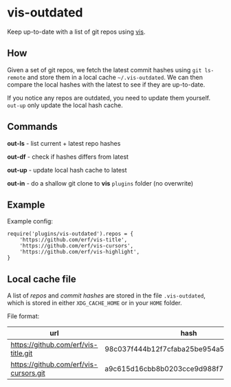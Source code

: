 # vis-outdated

Keep up-to-date with a list of git repos using [vis](https://github.com/martanne/vis).

## How

Given a set of git repos, we fetch the latest commit hashes using `git ls-remote` and store them in a local cache `~/.vis-outdated`. We can then compare the local hashes with the latest to see if they are up-to-date.

If you notice any repos are outdated, you need to update them yourself. `out-up` only update the local hash cache.

## Commands

**out-ls** - list current + latest repo hashes

**out-df** - check if hashes differs from latest

**out-up** - update local hash cache to latest

**out-in** - do a shallow git clone to **vis** `plugins` folder (no overwrite)

## Example

Example config:

```
require('plugins/vis-outdated').repos = {
	'https://github.com/erf/vis-title',
	'https://github.com/erf/vis-cursors',
	'https://github.com/erf/vis-highlight',
}
```

## Local cache file

A list of *repos* and *commit hashes* are stored in the file `.vis-outdated`, 
which is stored in either `XDG_CACHE_HOME` or in your `HOME` folder.

File format:

| url | hash |
|-----|------|
| https://github.com/erf/vis-title.git | 98c037f444b12f7cfaba25be954a582861f09990 |
| https://github.com/erf/vis-cursors.git |a9c615d16cbb8b0203cce9d988f72ae7dd327cf3 |
